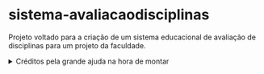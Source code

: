 # sistema-avaliacaodisciplinas
Projeto voltado para a criação de um sistema educacional de avaliação de disciplinas para um projeto da faculdade. <br/>
<details>
<summary>Créditos pela grande ajuda na hora de montar</summary>
<br/>
https://www.mundojs.com.br/2018/01/11/como-fazer-captcha-com-javascript/<br/>
https://www.algolia.com/blog/engineering/how-to-implement-autocomplete-with-javascript-on-your-website/<br/>
https://getbootstrap.com/<br/>
https://developer.snapappointments.com/bootstrap-select/<br/>
https://www.chartjs.org/<br/>
https://github.com/neighbordog/jquery-paginate<br/>
https://igorescobar.github.io/jQuery-Mask-Plugin/<br/>
https://google.github.io/material-design-icons/<br/>
https://jquery.com/<br/>
https://www.kryogenix.org/code/browser/sorttable/<br/>
https://popper.js.org<br/>
https://github.com/jeffssant/validarcpf<br/>
https://www.blogson.com.br/como-formatar-campos-de-cpf-cep-telefone-e-moeda-com-jquery-jmask/
</details>
